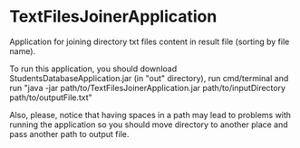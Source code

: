# TextFilesJoinerApplication

Application for joining directory txt files content in result file (sorting by file name).

To run this application, you should download StudentsDatabaseApplication.jar (in "out" directory), run cmd/terminal 
and run "java -jar path/to/TextFilesJoinerApplication.jar path/to/inputDirectory path/to/outputFile.txt"

Also, please, notice that having spaces in a path may lead to problems with running the application 
so you should move directory to another place and pass another path to output file.
